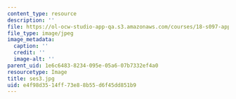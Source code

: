 ```yaml
---
content_type: resource
description: ''
file: https://ol-ocw-studio-app-qa.s3.amazonaws.com/courses/18-s097-applied-category-theory-january-iap-2019/e4f98d3514ff73e88b55d6f45dd851b9_ses3.jpg
file_type: image/jpeg
image_metadata:
  caption: ''
  credit: ''
  image-alt: ''
parent_uid: 1e6c6483-8234-095e-05a6-07b7332ef4a0
resourcetype: Image
title: ses3.jpg
uid: e4f98d35-14ff-73e8-8b55-d6f45dd851b9
---
```

